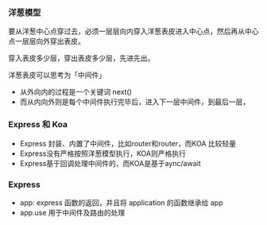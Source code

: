 ### 洋葱模型
要从洋葱中心点穿过去，必须一层层向内穿入洋葱表皮进入中心点，然后再从中心点一层层向外穿出表皮。

穿入表皮多少层，穿出表皮多少层，先进先出。

洋葱表皮可以思考为「中间件」

+ 从外向内的过程是一个关键词 next()
+ 而从内向外则是每个中间件执行完毕后，进入下一层中间件，到最后一层，

### Express 和 Koa
+ Express 封装、内置了中间件，比如router和router，而KOA 比较轻量
+ Express没有严格按照洋葱模型执行，KOA则严格执行
+ Express基于回调处理中间件的，而KOA是基于aync/await

### Express
+ app: express 函数的返回，并且将 application 的函数继承给 app
+ app.use 用于中间件及路由的处理